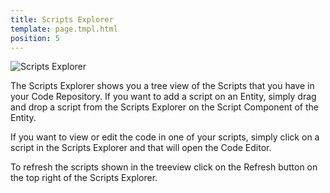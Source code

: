 ```yaml
---
title: Scripts Explorer
template: page.tmpl.html
position: 5
---
```


![Scripts Explorer](/images/platform/scripts_explorer.png "Drag & drop scripts from the Scripts Explorer on Script Components")

The Scripts Explorer shows you a tree view of the Scripts that you have in your Code Repository. If you want to add a script on an
Entity, simply drag and drop a script from the Scripts Explorer on the Script Component of the Entity.

If you want to view or edit the code in one of your scripts, simply click on a script in the Scripts Explorer and that will open the Code Editor.

To refresh the scripts shown in the treeview click on the Refresh button on the top right of the Scripts Explorer.
